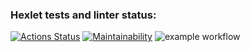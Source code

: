 ### Hexlet tests and linter status:
[![Actions Status](https://github.com/rusakova-lyudmila/frontend-project-lvl1/workflows/hexlet-check/badge.svg)](https://github.com/rusakova-lyudmila/frontend-project-lvl1/actions)
[![Maintainability](https://api.codeclimate.com/v1/badges/a99a88d28ad37a79dbf6/maintainability)](https://codeclimate.com/github/rusakova-lyudmila/frontend-project-lvl1)
![example workflow](https://github.com/rusakova-lyudmila/frontend-project-lvl1/actions/workflows/hexlet-lint.yml/badge.svg)
